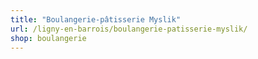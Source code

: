 ```yaml
---
title: "Boulangerie-pâtisserie Myslik"
url: /ligny-en-barrois/boulangerie-patisserie-myslik/
shop: boulangerie
---
```

